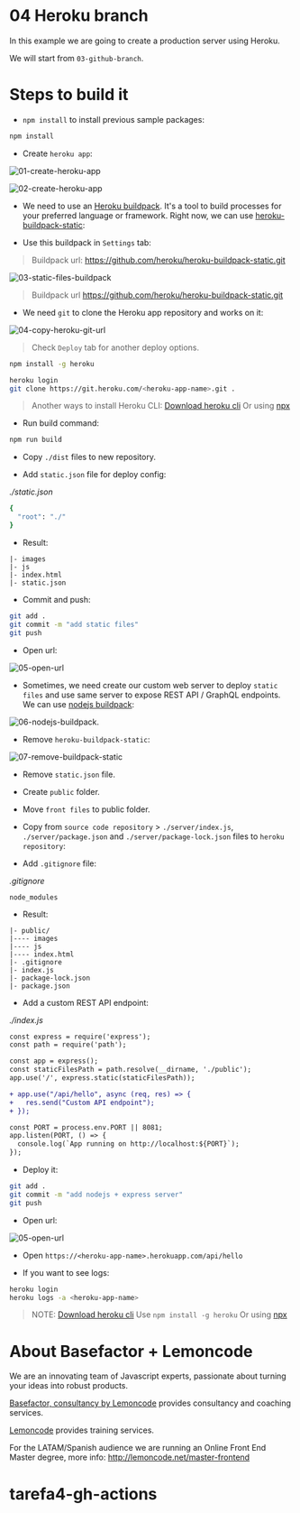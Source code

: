# 04 Heroku branch

In this example we are going to create a production server using Heroku.

We will start from `03-github-branch`.

# Steps to build it

- `npm install` to install previous sample packages:

```bash
npm install
```

- Create `heroku app`:

![01-create-heroku-app](./readme-resources/01-create-heroku-app.png)

![02-create-heroku-app](./readme-resources/02-create-heroku-app.png)

- We need to use an [Heroku buildpack](https://elements.heroku.com/buildpacks). It's a tool to build processes for your preferred language or framework. Right now, we can use [heroku-buildpack-static](https://elements.heroku.com/buildpacks/heroku/heroku-buildpack-static):


- Use this buildpack in `Settings` tab:

> Buildpack url: https://github.com/heroku/heroku-buildpack-static.git

![03-static-files-buildpack](./readme-resources/03-static-files-buildpack.png)

> Buildpack url https://github.com/heroku/heroku-buildpack-static.git

- We need `git` to clone the Heroku app repository and works on it:

![04-copy-heroku-git-url](./readme-resources/04-copy-heroku-git-url.png)

> Check `Deploy` tab for another deploy options.

```bash
npm install -g heroku

heroku login
git clone https://git.heroku.com/<heroku-app-name>.git .
```

> Another ways to install Heroku CLI: [Download heroku cli](https://devcenter.heroku.com/articles/heroku-cli#download-and-install)
> Or using [npx](https://github.com/npm/npx)

- Run build command:

```bash
npm run build
```

- Copy `./dist` files to new repository.

- Add `static.json` file for deploy config:

_./static.json_

```bash
{
  "root": "./"
}

```

- Result:

```
|- images
|- js
|- index.html
|- static.json

```

- Commit and push:

```bash
git add .
git commit -m "add static files"
git push
```

- Open url:

![05-open-url](./readme-resources/05-open-url.png)

- Sometimes, we need create our custom web server to deploy `static files` and use same server to expose REST API / GraphQL endpoints. We can use [nodejs buildpack](https://elements.heroku.com/buildpacks/heroku/heroku-buildpack-nodejs):

![06-nodejs-buildpack](./readme-resources/06-nodejs-buildpack.png).

- Remove `heroku-buildpack-static`:

![07-remove-buildpack-static](./readme-resources/07-remove-buildpack-static.png)

- Remove `static.json` file.

- Create `public` folder.

- Move `front files` to public folder.

- Copy from `source code repository` > `./server/index.js`, `./server/package.json` and `./server/package-lock.json` files to `heroku repository`:

- Add `.gitignore` file:

_.gitignore_

```
node_modules

```

- Result:

```
|- public/
|---- images
|---- js
|---- index.html
|- .gitignore
|- index.js
|- package-lock.json
|- package.json

```

- Add a custom REST API endpoint:

_./index.js_

```diff
const express = require('express');
const path = require('path');

const app = express();
const staticFilesPath = path.resolve(__dirname, './public');
app.use('/', express.static(staticFilesPath));

+ app.use("/api/hello", async (req, res) => {
+   res.send("Custom API endpoint");
+ });

const PORT = process.env.PORT || 8081;
app.listen(PORT, () => {
  console.log(`App running on http://localhost:${PORT}`);
});

```

- Deploy it:

```bash
git add .
git commit -m "add nodejs + express server"
git push
```

- Open url:

![05-open-url](./readme-resources/05-open-url.png)

- Open `https://<heroku-app-name>.herokuapp.com/api/hello`

- If you want to see logs:

```bash
heroku login
heroku logs -a <heroku-app-name>
```

> NOTE: [Download heroku cli](https://devcenter.heroku.com/articles/heroku-cli#download-and-install)
> Use `npm install -g heroku`
> Or using [npx](https://github.com/npm/npx)

# About Basefactor + Lemoncode

We are an innovating team of Javascript experts, passionate about turning your ideas into robust products.

[Basefactor, consultancy by Lemoncode](http://www.basefactor.com) provides consultancy and coaching services.

[Lemoncode](http://lemoncode.net/services/en/#en-home) provides training services.

For the LATAM/Spanish audience we are running an Online Front End Master degree, more info: http://lemoncode.net/master-frontend
# tarefa4-gh-actions
